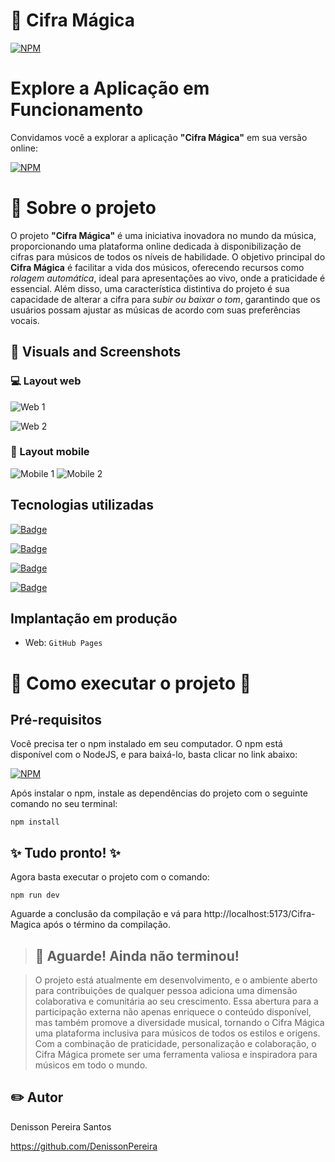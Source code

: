 # 🎵 Cifra Mágica 

[![NPM](https://img.shields.io/npm/l/react)](https://github.com/DenissonPereira/Cifra-Magica/blob/main/LICENSE) 

# Explore a Aplicação em Funcionamento

Convidamos você a explorar a aplicação **"Cifra Mágica"** em sua versão online: 

[![NPM](https://img.shields.io/badge/Clique%20Aqui-8A2BE2)](https://denissonpereira.github.io/Cifra-Magica/)

# 📑 Sobre o projeto 

O projeto **"Cifra Mágica"** é uma iniciativa inovadora no mundo da música, proporcionando uma plataforma online dedicada à disponibilização de cifras para músicos de todos os níveis de habilidade. O objetivo principal do **Cifra Mágica** é facilitar a vida dos músicos, oferecendo recursos como *rolagem automática*, ideal para apresentações ao vivo, onde a praticidade é essencial. Além disso, uma característica distintiva do projeto é sua capacidade de alterar a cifra para *subir ou baixar o tom*, garantindo que os usuários possam ajustar as músicas de acordo com suas preferências vocais.

## 📸 Visuals and Screenshots

### 💻 Layout web
![Web 1](./public/music.gif) 

![Web 2](./public/web2.png) 

### 📱 Layout mobile
![Mobile 1](./public/mob1.jpg) ![Mobile 2](./public/mob2.jpg)

## Tecnologias utilizadas

[![Badge](https://img.shields.io/badge/ReactJs-v18.2.0-blue?style=flat&logo=react&logoColor=white)](https://react.dev/)

[![Badge](https://img.shields.io/badge/Sass-purple?style=flat&logo=sass&logoColor=white)](LINK_DO_SEU_PROJETO)


[![Badge](https://img.shields.io/badge/javascript-blue?logo=javascript)](https://react.dev/)


[![Badge](https://img.shields.io/badge/React_Bootstrap-v2.9.1-purple?style=flat&logo=bootstrap&logoColor=white)](LINK_DO_SEU_BOOTSTRAP)


## Implantação em produção

- Web: `GitHub Pages`

# 🚀 Como executar o projeto 🚀

## Pré-requisitos

Você precisa ter o npm instalado em seu computador. O npm está disponível com o NodeJS, e para baixá-lo, basta clicar no link abaixo:

[![NPM](https://img.shields.io/npm/v/npm.svg?logo=npm)](https://nodejs.org/en) 

Após instalar o npm, instale as dependências do projeto com o seguinte comando no seu terminal:

```
npm install
```

## ✨ Tudo pronto! ✨

Agora basta executar o projeto com o comando:

```
npm run dev
```

Aguarde a conclusão da compilação e vá para http://localhost:5173/Cifra-Magica após o término da compilação.

>## 🚨 Aguarde! Ainda não terminou!

>O projeto está atualmente em desenvolvimento, e o ambiente aberto para contribuições de qualquer pessoa adiciona uma dimensão colaborativa e comunitária ao seu crescimento. Essa abertura para a participação externa não apenas enriquece o conteúdo disponível, mas também promove a diversidade musical, tornando o Cifra Mágica uma plataforma inclusiva para músicos de todos os estilos e origens. Com a combinação de praticidade, personalização e colaboração, o Cifra Mágica promete ser uma ferramenta valiosa e inspiradora para músicos em todo o mundo.

## ✏️ Autor 

Denisson Pereira Santos

https://github.com/DenissonPereira
